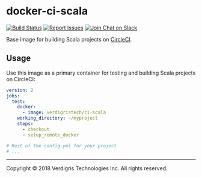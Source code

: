 # docker-ci-scala

[![Build Status](https://img.shields.io/circleci/token/f41a8ea8d8fe8a47d6d409f60f53230c8c21ff67/project/VerdigrisTech/docker-ci-scala.svg)](https://circleci.com/gh/VerdigrisTech/workflows/docker-ci-scala)
[![Report Issues](https://img.shields.io/badge/issues-pivotal%20tracker-0fc8c3.svg)](https://www.pivotaltracker.com/n/projects/2152215)
[![Join Chat on Slack](https://img.shields.io/badge/slack-%23team--insights-0fc8c3.svg)](https://verdigris.slack.com/messages/team-producta_data)

Base image for building Scala projects on [CircleCI](https://circleci.com).

## Usage

Use this image as a primary container for testing and building Scala projects
on CircleCI:

```yaml
version: 2
jobs:
  test:
    docker:
      - image: verdigristech/ci-scala
    working_directory: ~/myproject
    steps:
      - checkout
      - setup_remote_docker

# Rest of the config.yml for your project
# ...
```

---

Copyright © 2018 Verdigris Technologies Inc. All rights reserved.
